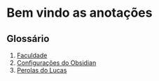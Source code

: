 # Bem vindo as anotações


## Glossário

1. [Faculdade](faculdade/faculdade.md)
2. [Configurações do Obsidian](config_obsidian/Config_Obsidian.md)
3. [Perolas do Lucas](perolas_do_lucas/Perolas_do_Lucas.md)

